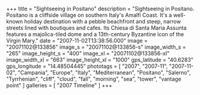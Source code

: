 +++
title = "Sightseeing in Positano"
description = "Sightseeing in Positano. Positano is a cliffside village on southern Italy's Amalfi Coast. It's a well-known holiday destination with a pebble beachfront and steep, narrow streets lined with boutiques and cafes. Its Chiesa di Santa Maria Assunta features a majolica-tiled dome and a 13th-century Byzantine icon of the Virgin Mary."
date = "2007-11-02T13:38:56.000"
image = "20071102@133856"
image_s = "20071102@133856-s"
image_width_s = "265"
image_height_s = "400"
image_xl = "20071102@133856-xl"
image_width_xl = "663"
image_height_xl = "1000"
gps_latitude = "40.6283"
gps_longitude = "14.48504445"
phototags = [ "2007", "2007-11", "2007-11-02", "Campania", "Europe", "Italy", "Mediterranean", "Positano", "Salerno", "Tyrrhenian", "cliff", "cloud", "fall", "morning", "sea", "tower", "vantage point" ]
galleries = [ "2007 Timeline" ]
+++
